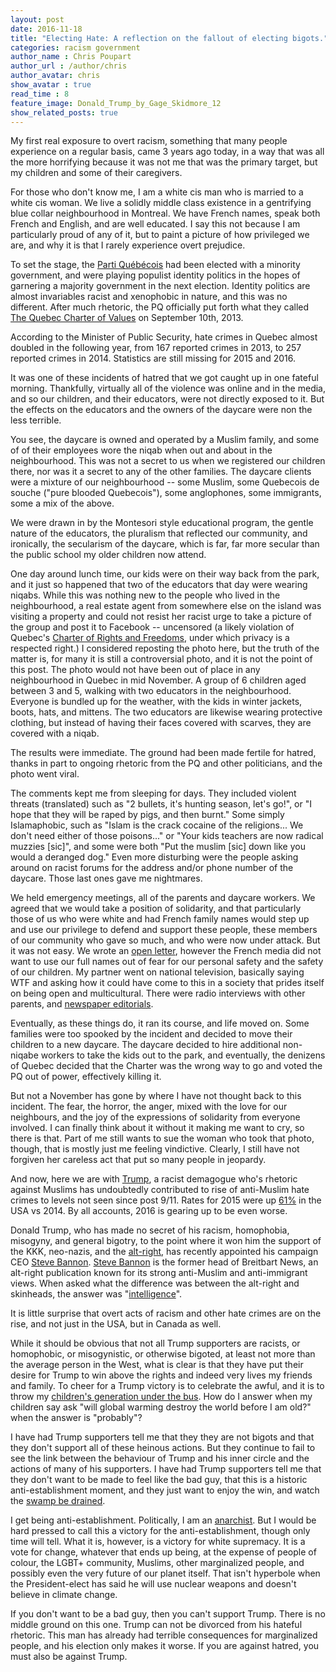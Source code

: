 ```yaml
---
layout: post
date: 2016-11-18
title: "Electing Hate: A reflection on the fallout of electing bigots."
categories: racism government
author_name : Chris Poupart
author_url : /author/chris
author_avatar: chris
show_avatar : true
read_time : 8
feature_image: Donald_Trump_by_Gage_Skidmore_12
show_related_posts: true
---
```



My first real exposure to overt racism, something that many people experience 
on a regular basis, came 3 years ago today, in a way that was all the more
horrifying because it was not me that was the primary target, but my children
and some of their caregivers.

For those who don't know me, I am a white cis man who is married to a white 
cis woman. We live a solidly middle class existence in a gentrifying blue
collar neighbourhood in Montreal. We have French names, speak both French and
English, and are well educated. I say this not because I am particularly proud
of any of it, but to paint a picture of how privileged we are, and why it is
that I rarely experience overt prejudice.

To set the stage, the [Parti Québécois](https://en.wikipedia.org/wiki/Parti_Qu%C3%A9b%C3%A9cois)
had been elected with a minority government, and were playing populist identity
politics in the hopes of garnering a majority government in the next election.
Identity politics are almost invariables racist and xenophobic in nature, and
this was no different. After much rhetoric, the PQ officially put forth what
they called [The Quebec Charter of Values](https://en.wikipedia.org/wiki/Quebec_Charter_of_Values)
on September 10th, 2013.

According to the Minister of Public Security, hate crimes in Quebec almost 
doubled in the following year, from 167 reported crimes in 2013, to 257 
reported crimes in 2014. Statistics are still missing for 2015 and 2016.

It was one of these incidents of hatred that we got caught up in one fateful
morning. Thankfully, virtually all of the violence was online and in the media,
and so our children, and their educators, were not directly exposed to it. But
the effects on the educators and the owners of the daycare were non the less 
terrible.

You see, the daycare is owned and operated by a Muslim family, and some of
of their employees wore the niqab when out and about in the neighbourhood.
This was not a secret to us when we registered our children there, nor was it
a secret to any of the other families. The daycare clients were a mixture of
our neighbourhood -- some Muslim, some Quebecois de souche ("pure blooded
Quebecois"), some anglophones, some immigrants, some a mix of the above.

We were drawn in by the Montesori style educational program, the gentle nature
of the educators, the pluralism that reflected our community, and ironically,
the secularism of the daycare, which is far, far  more secular than the public
school my older children now attend.

One day around lunch time, our kids were on their way back from the park, and
it just so happened that two of the educators that day were wearing niqabs.
While this was nothing new to the people who lived in the neighbourhood, a
real estate agent from somewhere else on the island was visiting a property and
could not resist her racist urge to take a picture of the group
and post it to Facebook -- uncensored (a likely violation of Quebec's 
[Charter of Rights and Freedoms](https://en.wikipedia.org/wiki/Quebec_Charter_of_Human_Rights_and_Freedoms), 
under which privacy is a respected right.) I considered reposting the photo
here, but the truth of the matter is, for many it is still a controversial
photo, and it is not the point of this post. The photo would not have been out
of place in any neighbourhood in Quebec in mid November. A group of 6 children
aged between 3 and 5, walking with two educators in the neighbourhood. Everyone
is bundled up for the weather, with the kids in winter jackets, boots, hats, 
and mittens. The two educators are likewise wearing protective clothing, but
instead of having their faces covered with scarves, they are covered with a
niqab.

The results were immediate. The ground had been made fertile for hatred, thanks
in part to ongoing rhetoric from the PQ and other politicians, and the photo
went viral.

The comments kept me from sleeping for days. They included violent threats 
(translated) such as "2 bullets, it's hunting season, let's go!", or 
"I hope that they will be raped by pigs, and then burnt." Some simply 
Islamaphobic, such as "Islam is the crack cocaine of the religions... We don't
need either of those poisons..." or "Your kids teachers are now radical muzzies
[sic]", and some were both "Put the muslim [sic] down like you would a deranged
dog." Even more disturbing were the people asking around on racist forums for
the address and/or phone number of the daycare. Those last ones gave me 
nightmares.

We held emergency meetings, all of the parents and daycare workers. We agreed
that we would take a position of solidarity, and that particularly those of us
who were white and had French family names would step up and use our privilege
to defend and support these people, these members of our community who gave so
much, and who were now under attack.  But it was not easy. We wrote an
[open letter](https://www.scribd.com/document/186016584/We-Are-the-Parents),
however the French media did not want to use our full names out of fear for
our personal safety and the safety of our children. My partner went on national
television, basically saying WTF and asking how it could have come to this in a
society that prides itself on being open and multicultural. There were radio
interviews with other parents, and [newspaper editorials](https://web.archive.org/web/20120412044826/http://www.montrealgazette.com/What+daughter+afraid/6190977/story.html).

Eventually, as these things do, it ran its course, and life moved on. Some
families were too spooked by the incident and decided to move their children
to a new daycare. The daycare decided to hire additional non-niqabe workers to 
take the kids out to the park, and eventually, the denizens of Quebec decided 
that the Charter was the wrong way to go and voted the PQ out of power, 
effectively killing it.

But not a November has gone by where I have not thought back to this incident.
The fear, the horror, the anger, mixed with the love for our neighbours, and
the joy of the expressions of solidarity from everyone involved. I can finally
think about it without it making me want to cry, so there is that. Part of me
still wants to sue the woman who took that photo, though, that is mostly just
me feeling vindictive. Clearly, I still have not forgiven her careless act that
put so many people in jeopardy.

And now, here we are with [Trump](https://wilwheaton.tumblr.com/post/153047451354/anti-trump-masterpost), 
a racist demagogue who's rhetoric against Muslims has undoubtedly contributed 
to rise of anti-Muslim hate crimes to levels not seen since post 9/11. Rates 
for 2015 were up [61%](https://www.fbi.gov/news/stories/2015-hate-crime-statistics-released)
in the USA vs 2014. By all accounts, 2016 is gearing up to be even worse.

Donald Trump, who has made no secret of his racism, homophobia, misogyny, and
general bigotry, to the point where it won him the support of the KKK, 
neo-nazis, and the [alt-right](http://www.dailywire.com/news/9441/actual-conservatives-guide-alt-right-8-things-you-michael-knowles),
has recently appointed his campaign CEO [Steve Bannon](http://www.salon.com/2016/11/14/steve-bannon-runs-an-anti-semitic-website-is-a-misogynist-and-will-be-one-of-donald-trumps-senior-advisors/).
[Steve Bannon](http://heavy.com/news/2016/11/steve-bannon-stephen-steven-quotes-trump-racist-alt-right-allegations-jew-jewish-anti-semitism-israel-breitbart-divorce-white-nationalism/) 
is the former head of Breitbart News, an alt-right publication
known for its strong anti-Muslim and anti-immigrant views. When asked what the
difference was between the alt-right and skinheads, the answer was 
"[intelligence](http://www.breitbart.com/tech/2016/03/29/an-establishment-conservatives-guide-to-the-alt-right/)".

It is little surprise that overt acts of racism and other hate crimes are on
the rise, and not just in the USA, but in Canada as well.

While it should be obvious that not all Trump supporters are racists, or
homophobic, or misogynistic, or otherwise bigoted, at least not more than the
average person in the West, what is clear is that they have put their desire
for Trump to win above the rights and indeed very lives my friends and family.
To cheer for a Trump victory is to celebrate the awful, and it is to throw my
[children's generation under the bus](http://www.independent.co.uk/environment/noam-chomsky-donald-trump-climate-change-denier-global-warming-race-to-disaster-republicans-most-a7418296.html). How do I answer when my children say ask
"will global warming destroy the world before I am old?" when the answer is
"probably"?

I have had Trump supporters tell me that they they are not bigots and that they
don't support all of these heinous actions. But they continue to fail to see
the link between the behaviour of Trump and his inner circle and the actions
of many of his supporters. I have had Trump supporters tell me that they don't
want to be made to feel like the bad guy, that this is a historic 
anti-establishment moment, and they just want to enjoy the win, and watch the
[swamp be drained](https://www.warren.senate.gov/?p=press_release&id=1298).

I get being anti-establishment. Politically, I am an [anarchist](https://theanarchistlibrary.org/library/the-anarchist-faq-editorial-collective-an-anarchist-faq).
But I would be hard pressed to call this a victory for the anti-establishment,
though only time will tell. What it is, however, is a victory for white
supremacy. It is a vote for change, whatever that ends up being, at the
expense of people of colour, the LGBT+ community, Muslims, other marginalized
people, and possibly even the very future of our planet itself. That isn't
hyperbole when the President-elect has said he will use nuclear weapons and
doesn't believe in climate change.

If you don't want to be a bad guy, then you can't support Trump. There is no
middle ground on this one. Trump can not be divorced from his hateful rhetoric.
This man has already had terrible consequences for marginalized people, and his
election only makes it worse. If you are against hatred, you must also be
against Trump.

